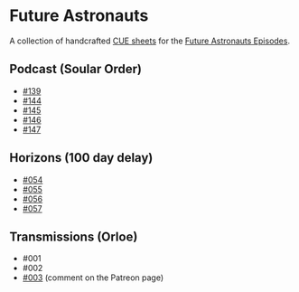 # Future Astronauts

A collection of handcrafted [CUE sheets][cue] for the [Future Astronauts Episodes][fa].

[cue]: https://en.wikipedia.org/wiki/Cue_sheet_(computing)
[fa]: https://futureastronauts.net

## Podcast (Soular Order)

* [#139](https://git.io/JvqMb)
* [#144](https://git.io/JvqMF)
* [#145](https://git.io/JvqMd)
* [#146](https://git.io/JvsYn)
* [#147](https://git.io/Jv8vF)

## Horizons (100 day delay)

* [#054](https://git.io/JvqM5)
* [#055](https://git.io/JvqMi)
* [#056](https://git.io/JvqMo)
* [#057](https://git.io/Jvckl)

## Transmissions (Orloe)

* #001
* #002
* [#003](https://www.patreon.com/posts/future-003-33614453) (comment on the Patreon page)